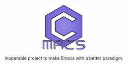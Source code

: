 <div align="center">
  <img width="150" src="assets/cmacs-icon.svg">
  <p>Inoperable project to make Emacs with a better paradigm.</p> 
</div>
